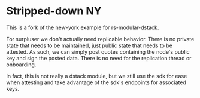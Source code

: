 # Stripped-down NY

This is a fork of the new-york example for rs-modular-dstack. 

For surpluser we don't actually need replicable behavior. There is no private state that needs to be maintained, just public state that needs to be attested. As such, we can simply post quotes containing the node's public key and sign the posted data. There is no need for the replication thread or onboarding.

In fact, this is not really a dstack module, but we still use the sdk for ease when attesting and take advantage of the sdk's endpoints for associated keys.

